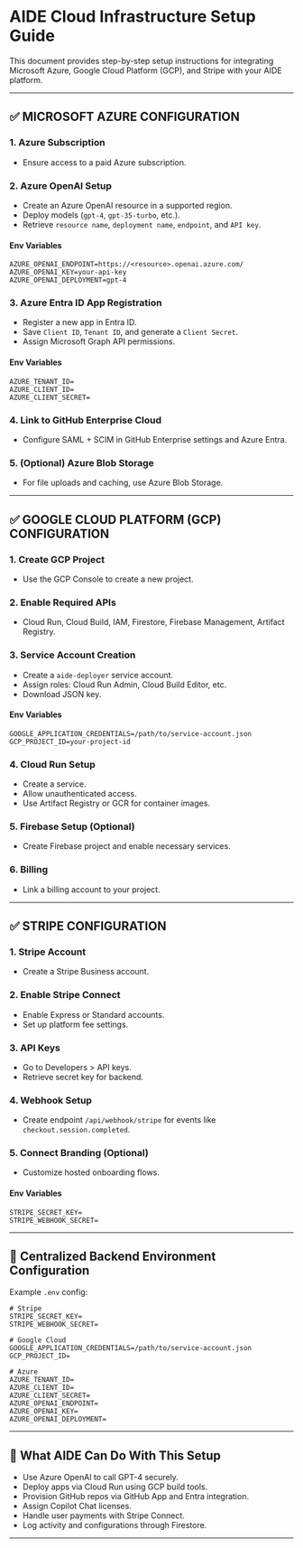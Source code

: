 
# AIDE Cloud Infrastructure Setup Guide

This document provides step-by-step setup instructions for integrating Microsoft Azure, Google Cloud Platform (GCP), and Stripe with your AIDE platform.

---

## ✅ MICROSOFT AZURE CONFIGURATION

### 1. Azure Subscription
- Ensure access to a paid Azure subscription.

### 2. Azure OpenAI Setup
- Create an Azure OpenAI resource in a supported region.
- Deploy models (`gpt-4`, `gpt-35-turbo`, etc.).
- Retrieve `resource name`, `deployment name`, `endpoint`, and `API key`.

#### Env Variables
```env
AZURE_OPENAI_ENDPOINT=https://<resource>.openai.azure.com/
AZURE_OPENAI_KEY=your-api-key
AZURE_OPENAI_DEPLOYMENT=gpt-4
```

### 3. Azure Entra ID App Registration
- Register a new app in Entra ID.
- Save `Client ID`, `Tenant ID`, and generate a `Client Secret`.
- Assign Microsoft Graph API permissions.

#### Env Variables
```env
AZURE_TENANT_ID=
AZURE_CLIENT_ID=
AZURE_CLIENT_SECRET=
```

### 4. Link to GitHub Enterprise Cloud
- Configure SAML + SCIM in GitHub Enterprise settings and Azure Entra.

### 5. (Optional) Azure Blob Storage
- For file uploads and caching, use Azure Blob Storage.

---

## ✅ GOOGLE CLOUD PLATFORM (GCP) CONFIGURATION

### 1. Create GCP Project
- Use the GCP Console to create a new project.

### 2. Enable Required APIs
- Cloud Run, Cloud Build, IAM, Firestore, Firebase Management, Artifact Registry.

### 3. Service Account Creation
- Create a `aide-deployer` service account.
- Assign roles: Cloud Run Admin, Cloud Build Editor, etc.
- Download JSON key.

#### Env Variables
```env
GOOGLE_APPLICATION_CREDENTIALS=/path/to/service-account.json
GCP_PROJECT_ID=your-project-id
```

### 4. Cloud Run Setup
- Create a service.
- Allow unauthenticated access.
- Use Artifact Registry or GCR for container images.

### 5. Firebase Setup (Optional)
- Create Firebase project and enable necessary services.

### 6. Billing
- Link a billing account to your project.

---

## ✅ STRIPE CONFIGURATION

### 1. Stripe Account
- Create a Stripe Business account.

### 2. Enable Stripe Connect
- Enable Express or Standard accounts.
- Set up platform fee settings.

### 3. API Keys
- Go to Developers > API keys.
- Retrieve secret key for backend.

### 4. Webhook Setup
- Create endpoint `/api/webhook/stripe` for events like `checkout.session.completed`.

### 5. Connect Branding (Optional)
- Customize hosted onboarding flows.

#### Env Variables
```env
STRIPE_SECRET_KEY=
STRIPE_WEBHOOK_SECRET=
```

---

## 🔐 Centralized Backend Environment Configuration

Example `.env` config:
```env
# Stripe
STRIPE_SECRET_KEY=
STRIPE_WEBHOOK_SECRET=

# Google Cloud
GOOGLE_APPLICATION_CREDENTIALS=/path/to/service-account.json
GCP_PROJECT_ID=

# Azure
AZURE_TENANT_ID=
AZURE_CLIENT_ID=
AZURE_CLIENT_SECRET=
AZURE_OPENAI_ENDPOINT=
AZURE_OPENAI_KEY=
AZURE_OPENAI_DEPLOYMENT=
```

---

## 🧠 What AIDE Can Do With This Setup

- Use Azure OpenAI to call GPT-4 securely.
- Deploy apps via Cloud Run using GCP build tools.
- Provision GitHub repos via GitHub App and Entra integration.
- Assign Copilot Chat licenses.
- Handle user payments with Stripe Connect.
- Log activity and configurations through Firestore.

---

